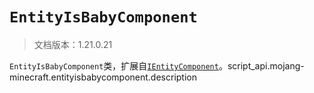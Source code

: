 # `EntityIsBabyComponent`

> 文档版本：1.21.0.21

`EntityIsBabyComponent`类，扩展自[`IEntityComponent`](./ientitycomponent.md)。script_api.mojang-minecraft.entityisbabycomponent.description
